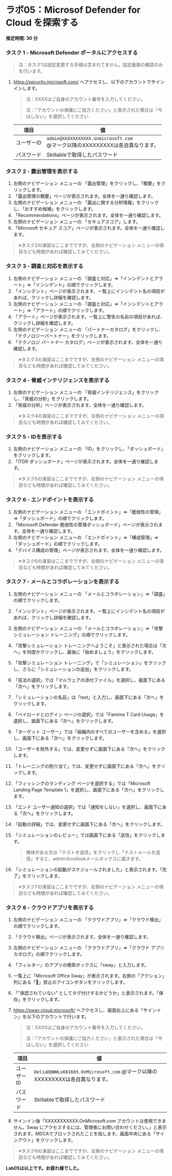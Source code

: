 # ラボ05：Microsof  Defender for Cloud を探索する

#### 推定時間: 30 分



### タスク 1 - Microsoft Defender ポータルにアクセスする

> 注：タスク1は設定変更する手順は含まれてません。設定画面の確認のみを行います。

1. https://security.microsoft.com/ へアクセスし、以下のアカウントでサインインします。

   > 注：XXXXはご自身のアカウント番号を入力してください。
   >
   > 注：「アカウントの保護にご協力ください」と表示された場合は「今はしない」を選択してください

   | 項目       | 値                                                           |
   | ---------- | ------------------------------------------------------------ |
   | ユーザーID | `admin@XXXXXXXXXXX.onmicrosoft.com`<br />@マーク以降のXXXXXXXXXは各自異なります。 |
   | パスワード | Skillableで取得したパスワード                                |

   

### タスク 2 - 露出管理を表示する

1.  左側のナビゲーション メニューの 「露出管理」をクリックし、「概要」をクリックします。
2.  「露出管理の概要」ページが表示されます。全体を一通り確認します。
3.  左側のナビゲーション メニューの 「露出に関する分析情報」をクリックし、「おすすめ候補」をクリックします。
4.  「Recommendations」ページが表示されます。全体を一通り確認します。
5.  左側のナビゲーション メニューの 「セキュアスコア」します。
6.  「Microsoft セキュア スコア」ページが表示されます。全体を一通り確認します。

> ※タスク2の演習はここまでですが、左側のナビゲーション メニューの項目なども時間があれば確認してみてください。



### タスク 3 - 調査と対応を表示する

1.  左側のナビゲーション メニューの 「調査と対応」⇒「インシデントとアラート」⇒「インシデント」の順でクリックします。
2.  「インシデント」ページが表示されます。一覧上にインシデント名の項目があれば、クリックし詳細を確認します。
3.  左側のナビゲーション メニューの 「調査と対応」⇒「インシデントとアラート」⇒「アラート」の順でクリックします。
4.  「アラート」ページが表示されます。一覧上に警告の名前の項目があれば、クリックし詳細を確認します。
5.  左側のナビゲーション メニューの 「パートナーカタログ」をクリックし、「テクノロジーパートナー」をクリックします。
6.  「テクノロジ パートナー カタログ」ページが表示されます。全体を一通り確認します。

> ※タスク3の演習はここまでですが、左側のナビゲーション メニューの項目なども時間があれば確認してみてください。



### タスク 4 - 脅威インテリジェンスを表示する

1.  左側のナビゲーション メニューの 「脅威インテリジェンス」をクリックし、「脅威の分析」をクリックします。
2.  「脅威の分析」ページが表示されます。全体を一通り確認します。

> ※タスク4の演習はここまでですが、左側のナビゲーション メニューの項目なども時間があれば確認してみてください。



### タスク 5 - IDを表示する

1.  左側のナビゲーション メニューの 「ID」をクリックし、「ダッシュボード」をクリックします。
2.  「ITDR ダッシュボード」ページが表示されます。全体を一通り確認します。

> ※タスク5の演習はここまでですが、左側のナビゲーション メニューの項目なども時間があれば確認してみてください。



### タスク 6 - エンドポイントを表示する

1.  左側のナビゲーション メニューの 「エンドポイント」⇒「脆弱性の管理」⇒「ダッシュボード」の順でクリックします。
2.  「Microsoft Defender 脆弱性の管理ダッシュボード」ページが表示されます。全体を一通り確認します。
3.  左側のナビゲーション メニューの 「エンドポイント」⇒「構成管理」⇒「ダッシュボード」の順でクリックします。
4.  「デバイス構成の管理」ページが表示されます。全体を一通り確認します。

> ※タスク6の演習はここまでですが、左側のナビゲーション メニューの項目なども時間があれば確認してみてください。



### タスク 7 - メールとコラボレーションを表示する

1. 左側のナビゲーション メニューの 「メールとコラボレーション」⇒「調査」の順でクリックします。

2. 「インシデント」ページが表示されます。一覧上にインシデント名の項目があれば、クリックし詳細を確認します。

3. 左側のナビゲーション メニューの 「メールとコラボレーション」⇒「攻撃シミュレーション トレーニング」の順でクリックします。

4. 「攻撃シミュレーション トレーニングへようこそ」と表示された場合は「次へ」を何度かクリックし、最後に「始めましょう」をクリックします。

5. 「攻撃シミュレーション トレーニング」で「シミュレーション」をクリックし、さらに「シミュレーションの追加」をクリックします。

6. 「技法の選択」では「マルウェアの添付ファイル」を選択し、画面下にある「次へ」をクリックします。

7. 「シミュレーションの名前」は「test」と入力し、画面下にある「次へ」をクリックします。

8. 「ペイロードとログイン ページの選択」では「Famima T Card Usage」を選択し、画面下にある「次へ」をクリックします。

9. 「ターゲット ユーザー」では「組織内のすべてのユーザーを含める」を選択し、画面下にある「次へ」をクリックします。

10. 「ユーザーを除外する」では、変更せずに画面下にある「次へ」をクリックします。

11. 「トレーニングの割り当て」では、変更せずに画面下にある「次へ」をクリックします。

12. 「フィッシングのランディング ページを選択する」では「Microsoft Landing Page Template 1」を選択し、画面下にある「次へ」をクリックします。

13. 「エンド ユーザー通知の選択」では「通知をしない」を選択し、画面下にある「次へ」をクリックします。

14. 「起動の詳細」では、変更せずに画面下にある「次へ」をクリックします。

15. 「シミュレーションのレビュー」では画面下にある「送信」をクリックします。

    > 興味がある方は「テストを送信」をクリックし「テストメールを送信」すると、adminのoutlookメールボックスに届きます。

16. 「シミュレーションの起動がスケジュールされました」と表示されます。「完了」をクリックします。

> ※タスク7の演習はここまでですが、左側のナビゲーション メニューの項目なども時間があれば確認してみてください。



### タスク 8 - クラウドアプリを表示する

1. 左側のナビゲーション メニューの 「クラウドアプリ」⇒「クラウド検出」の順でクリックします。

2. 「クラウド検出」ページが表示されます。全体を一通り確認します。

3. 左側のナビゲーション メニューの 「クラウドアプリ」⇒「クラウド アプリ カタログ」の順でクリックします。

4. 「フィルター」のアプリの検索ボックスに「sway」と入力します。

5. 一覧上に「Microsoft Office Sway」が表示されます。右側の「アクション」列にある「🚷」禁止のアイコンボタンをクリックします。

6. 「"承認されていない" としてタグ付けするかどうか」と表示されます。「保存」をクリックします。

7. https://sway.cloud.microsoft/ へアクセスし、画面右上にある「サインイン」を以下のアカウントで行います。

   > 注：XXXXはご自身のアカウント番号を入力してください。
   >
   > 注：「アカウントの保護にご協力ください」と表示された場合は「今はしない」を選択してください

   | 項目       | 値                                                           |
   | ---------- | ------------------------------------------------------------ |
   | ユーザーID | `DeliaD@WWLx681665.OnMicrosoft.com` @マーク以降のXXXXXXXXXは各自異なります。 |
   | パスワード | Skillableで取得したパスワード                                |

8.  サインイン後「XXXXXXXXXXX.OnMicrosoft.com アカウントは使用できません。Sway にアクセスするには、管理者にお問い合わせください。」と表示されます。MDCAでブロックされたことを指します。画面中央にある「サインアウト」をクリックします。

> ※タスク8の演習はここまでですが、左側のナビゲーション メニューの項目なども時間があれば確認してみてください。



**Lab05は以上です。お疲れ様でした。**
